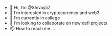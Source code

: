 - 👋 Hi, I’m @Shivay57
- 👀 I’m interested in cryptocurrency and web3
- 🌱 I’m currently in college
- 💞️ I’m looking to collaborate on new defi projects
- 📫 How to reach me ...

<!---
Shivay57/Shivay57 is a ✨ special ✨ repository because its `README.md` (this file) appears on your GitHub profile.
You can click the Preview link to take a look at your changes.
--->
